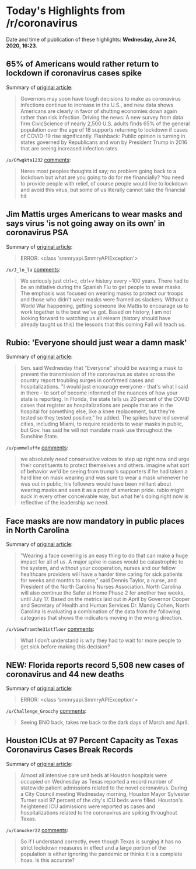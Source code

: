 # Today's Highlights from /r/coronavirus

Date and time of publication of these highlights: **Wednesday, June 24, 2020, 16:23**.

## 65% of Americans would rather return to lockdown if coronavirus cases spike

Summary of [original article](https://www.axios.com/coronavirus-lockdown-again-poll-ea67ee85-0742-478a-8b1c-88d0f7a6076f.html):

> Governors may soon have tough decisions to make as coronavirus infections continue to increase in the U.S., and new data shows Americans are clearly in favor of shutting economies down again rather than risk infection. Driving the news: A new survey from data firm CivicScience of nearly 2,500 U.S. adults finds 65% of the general population over the age of 18 supports returning to lockdown if cases of COVID-19 rise significantly. Flashback: Public opinion is turning in states governed by Republicans and won by President Trump in 2016 that are seeing increased infection rates.

`/u/Ofwgkta1232` [comments](https://www.reddit.com/r/Coronavirus/comments/hf4n67/65_of_americans_would_rather_return_to_lockdown/):

> Heres most peoples thoughts id say; no problem going back to a lockdown but what are you going to do for me financially? You need to provide people with relief, of course people would like to lockdown and avoid this virus, but some of us literally cannot take the financial hit

## Jim Mattis urges Americans to wear masks and says virus 'is not going away on its own' in coronavirus PSA

Summary of [original article](https://www.cnn.com/2020/06/24/politics/mattis-coronavirus-psa/index.html?utm_source=feedburner&utm_medium=feed&utm_campaign=Feed%3A+rss%2Fcnn_allpolitics+%28RSS%3A+CNN+-+Politics%29):

> ERROR: <class 'smmryapi.SmmryAPIException'>

`/u/J_lo_la` [comments](https://www.reddit.com/r/Coronavirus/comments/heysgn/jim_mattis_urges_americans_to_wear_masks_and_says/):

> We seriously just ctrl+c, ctrl+v history every ~100 years.   There had to be an initiative during the Spanish Flu to get people to wear masks. The emphasis was focused on wearing masks to protect our troops and those who didn't wear masks were framed as slackers. Without a World War happening, getting someone like Mattis to encourage us to work together is the best we've got.  Based on history, I am not looking forward to watching us all relearn (history should have already taught us this) the lessons that this coming Fall will teach us.

## Rubio: 'Everyone should just wear a damn mask'

Summary of [original article](https://thehill.com/homenews/senate/504365-rubio-everyone-should-just-wear-a-damn-mask):

> Sen. said Wednesday that "Everyone" should be wearing a mask to prevent the transmission of the coronavirus as states across the country report troubling surges in confirmed cases and hospitalizations. "I would just encourage everyone - that's what I said in there - to sort of become informed of the nuances of how your state is reporting. In Florida, the state tells us 20 percent of the COVID cases that register as hospitalizations are people that are in the hospital for something else, like a knee replacement, but they're tested so they tested positive," he added. The spikes have led several cities, including Miami, to require residents to wear masks in public, but Gov. has said he will not mandate mask use throughout the Sunshine State.

`/u/pummeluffe` [comments](https://www.reddit.com/r/Coronavirus/comments/hf83in/rubio_everyone_should_just_wear_a_damn_mask/):

> we absolutely *need* conservative voices to step up right now and urge their constituents to protect themselves and others. imagine what sort of behavior we'd be seeing from trump's supporters if he had taken a hard line on mask wearing and was sure to wear a mask whenever he was out in public; his followers would have been militant about wearing masks and seen it as a point of american pride.  rubio might suck in every other conceivable way, but what he's doing right now is reflective of the leadership we need.

## Face masks are now mandatory in public places in North Carolina

Summary of [original article](https://www.wcnc.com/article/news/health/coronavirus/north-carolina-governor-roy-cooper-coronavirus-phase-mask/275-5403927e-871d-4fd8-94c9-6805a2a3a9da):

> "Wearing a face covering is an easy thing to do that can make a huge impact for all of us. A major spike in cases would be catastrophic to the system, and without your cooperation, nurses and our fellow healthcare providers will have a harder time caring for sick patients for weeks and months to come," said Dennis Taylor, a nurse, and President of the North Carolina Nurses Association. North Carolina will also continue the Safer at Home Phase 2 for another two weeks, until July 17. Based on the metrics laid out in April by Governor Cooper and Secretary of Health and Human Services Dr. Mandy Cohen, North Carolina is evaluating a combination of the data from the following categories that shows the indicators moving in the wrong direction.

`/u/Viewfromthe31stfloor` [comments](https://www.reddit.com/r/Coronavirus/comments/hf7hf7/face_masks_are_now_mandatory_in_public_places_in/):

> What I don’t understand is why they had to wait for more people to get sick before making this decision?

## NEW: Florida reports record 5,508 new cases of coronavirus and 44 new deaths

Summary of [original article](https://twitter.com/BNODesk/status/1275800274670624769?s=19):

> ERROR: <class 'smmryapi.SmmryAPIException'>

`/u/Challenge_Grouchy` [comments](https://www.reddit.com/r/Coronavirus/comments/hf26d5/new_florida_reports_record_5508_new_cases_of/):

> Seeing BNO back, takes me back to the dark days of March and April.

## Houston ICUs at 97 Percent Capacity as Texas Coronavirus Cases Break Records

Summary of [original article](https://www.newsweek.com/houston-icus-90-percent-capacity-texas-coronavirus-cases-break-records-1513077):

> Almost all intensive care unit beds at Houston hospitals were occupied on Wednesday as Texas reported a record number of statewide patient admissions related to the novel coronavirus. During a City Council meeting Wednesday morning, Houston Mayor Sylvester Turner said 97 percent of the city's ICU beds were filled. Houston's heightened ICU admissions were reported as cases and hospitalizations related to the coronavirus are spiking throughout Texas.

`/u/Canucker22` [comments](https://www.reddit.com/r/Coronavirus/comments/hf5m2x/houston_icus_at_97_percent_capacity_as_texas/):

> So if I understand correctly, even though Texas is surging it has no strict lockdown measures in effect and a large portion of the population is either ignoring the pandemic or thinks it is a complete hoax.  Is this accurate?

